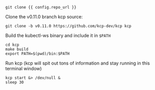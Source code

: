 <!--kubestellar-scheduler-0-pull-kcp-and-kubestellar-source-and-start-kcp-start-->
```shell
git clone {{ config.repo_url }}
```

Clone the v0.11.0 branch kcp source:
```shell
git clone -b v0.11.0 https://github.com/kcp-dev/kcp kcp
```
Build the kubectl-ws binary and include it in `$PATH`
```shell
cd kcp
make build
export PATH=$(pwd)/bin:$PATH
```

Run kcp (kcp will spit out tons of information and stay running in this terminal window)
```shell
kcp start &> /dev/null &
sleep 30
```
<!--kubestellar-scheduler-0-pull-kcp-and-kubestellar-source-and-start-kcp-end-->